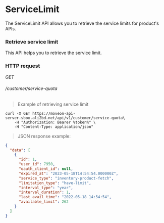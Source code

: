 # ServiceLimit #

The ServiceLimit API allows you to retrieve the service limits for product's APIs.


### Retrieve service limit ###

This API helps you to retrieve the service limit.


### HTTP request ###

<div class="api-endpoint">
	<div class="endpoint-data">
		<i class="label label-post">GET</i>
		<h6>/customer/service-quota</h6>
	</div>
</div>


> Example of retrieving service limit

```shell
curl -X GET https://moveon-api-server.sbox.ali2bd.net/api/v1/customer/service-quota\
	-H "Authorization: Bearer %token%" \
	-H "Content-Type: application/json"
```

> JSON response example:

```json
{
  "data": [
    {
      "id": 1,
      "user_id": 7950,
      "oauth_client_id": null,
      "expired_at": "2023-05-18T14:54:54.000000Z",
      "service_type": "inventory-product-fetch",
      "limitation_type": "have-limit",
      "interval_type": "year",
      "interval_duration": 1,
      "last_avail_time": "2022-05-18 14:54:54",
      "available_limit": 262
    }
  ]
}
```
